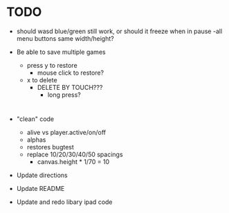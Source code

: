 # TODO

- should wasd blue/green still work, or should it freeze when in pause
-all menu buttons same width/height?

- Be able to save multiple games
    - press y to restore
        - mouse click to restore?
    - x to delete
        - DELETE BY TOUCH???
            - long press?

# 

- "clean" code
    - alive vs player.active/on/off
    - alphas
    - restores bugtest
    - replace 10/20/30/40/50 spacings
        - canvas.height * 1/70 = 10

- Update directions
- Update README

- Update and redo libary ipad code